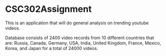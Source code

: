 # CSC302Assignment
This is an application that will do general analysis on trending youtube videos.

Database consists of 2400 video records from 10 different countries that are: Russia, Canada, Germany, USA, India, United Kingdom, France, Mexico, Korea, and Japan for a total of 24000 videos.

